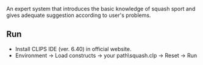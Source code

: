An expert system that introduces the basic knowledge of squash sport and gives adequate suggestion according to user's problems.

## Run
- Install CLIPS IDE (ver. 6.40) in official website.
- Environment -> Load constructs -> your path\squash.clp -> Reset -> Run
